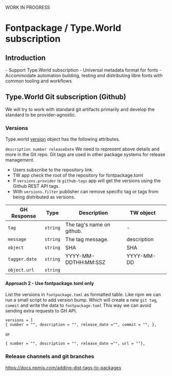 WORK IN PROGRESS

# Fontpackage / Type.World subscription

## Introduction

<TODO>
- Support Type.World subscription
- Universal metadata format for fonts
- Accommodate automation building, testing and distributing libre fonts with common tooling and workflows   

## Type.World Git subscription (Github)

We will try to work with standard git artifacts primarily and develop the standard to be provider-agnostic.

### Versions

Type.world [version](https://github.com/typeWorld/api/tree/master/Python/Lib/typeWorld#class-version) object has the following attributes.

`
description
number
releaseDate
`
We need to represent above details and more in the Git repo. Git tags are used in other package systems for release management.

- Users subscribe to the repository link.
- TW app check the root of the repository for fontpackage.toml
- If `versions.provider` is `github-tags` app will get the versions using the Github REST API tags.
- With `versions.filter` publisher can remove specific tag or tags from being distributed as versions.

|  GH Response  | Type      | Description               |  TW object      |   |
|---            | ---       |---                        |---              |---|
| `tag`         |  `string` | The tag's name on github. | -               |   |
| `message`     |  `string` | The tag message.          | description     |   |
| `object`      |  `string` | SHA                       | SHA             |   |
| `tagger.date` |  `string` | YYYY-MM-DDTHH:MM:SSZ      | YYYY-MM-DD      |   |
| `object.url`  |  `string` |                           | <URL to source> |   |


#### Approach 2 - Use fontpackage.toml only

List the versions in `fontpackage.toml` as formatted table.
Like npm we can run a small script to add version bump. Which will create a new `git tag`, `commit` and write the data to `fontpackage.toml` This way we can avoid sending extra requests to GH API.

```
versions = [
{ number = "", description = "", release_date ="", commit = "", },
```
 or

```
{ number = "", description = "", release_date ="", url = ""},
```

### Release channels and git branches

https://docs.npmjs.com/adding-dist-tags-to-packages
